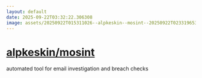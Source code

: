 ```yaml
---
layout: default
date: 2025-09-22T03:32:22.306308
image: assets/20250922T015311026--alpkeskin--mosint--20250922T023319653--cropped.png
---
```


# [alpkeskin/mosint](https://github.com/alpkeskin/mosint)

automated tool for email investigation and breach checks
